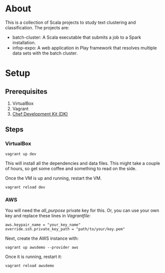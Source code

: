 About
======

This is a collection of Scala projects to study text clustering and classification. The projects are:

- batch-cluster: A Scala executable that submits a job to a Spark installation.
- infop-expo: A web application in Play framework that resolves multiple data sets with the batch cluster.

Setup
=====

Prerequisites
--------------

1. VirtualBox
1. Vagrant
1. [Chef Development Kit (DK)](https://downloads.chef.io/chef-dk/)

Steps
-----

### VirtualBox

```
vagrant up dev
```

This will install all the dependencies and data files. This might take a couple of hours, so get some coffee and something to read on the side.

Once the VM is up and running, restart the VM.

```
vagrant reload dev
```

### AWS

You will need the *all_purpose* private key for this. Or, you can use your own key and replace these lines in *Vagrantfile*:

```
aws.keypair_name = "your_key_name"
override.ssh.private_key_path = "path/to/your/key.pem"
```

Next, create the AWS instance with:

```
vagrant up awsdemo --provider aws
```

Once it is running, restart it:

```
vagrant reload awsdemo
```
